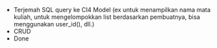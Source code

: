 - Terjemah SQL query ke CI4 Model (ex untuk menampilkan nama mata kuliah, untuk mengelompokkan list berdasarkan pembuatnya, bisa menggunakan user_id(), dll.)
- CRUD
- Done